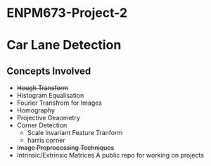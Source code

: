 # ENPM673-Project-2
# Car Lane Detection

## Concepts Involved
- ~~Hough Transform~~
- Histogram Equalisation
- Fourier Transfrom for Images
- Homography
- Projective Geaometry
- Corner Detection
	- Scale Invariant Feature Tranform
	- harris corner
- ~~Image Preprocessing Techniques~~
- Intrinsic/Extrinsic Matrices
A public repo for working on projects

